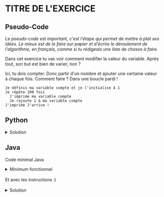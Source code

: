 # TITRE DE L'EXERCICE

## Pseudo-Code

_Le pseudo-code est important, c'est l'étape qui permet de mettre à plat ses idées. Le mieux est de le faire sur papier et d'écrire le déroulement de l'algorithme, en français, comme si tu rédigeais une liste de choses à faire._

Dans cet exercice tu vas voir comment modifier la valeur du variable. Après tout, son but est bien de varier, non ?

Ici, tu dois compter. Donc partir d'un nombre et ajouter une certaine valeur à chaque fois. Comment faire ? Dans une boucle pardi !

```
Je définis ma variable compte et je l'initialise à 1
Je répète 100 fois
  J'imprime ma variable compte
  Je rajoute 1 à ma variable compte
J'imprime J'arrive !
```

## Python

<details>
  <summary>Solution</summary>

```Python
compte = 1
for loop in range(100):
   print(compte)
   compte = compte + 1
print("J'arrive !")
```

</details>

## Java

Code minimal Java

<details>
  <summary>Minimum fonctionnel</summary>

```Java
  class Main {
    public static void main(String[] args) {
      // ton code ici
    }
  }
```

</details>

</br>
Et avec les instructions :)
</br>
</br>

<details>
  <summary>Solution</summary>


```Java
class Main {
   public static void main(String[] args) {
      int compte = 1;
      for (int loop = 1; loop <= 100; loop = loop + 1) {
         System.out.println(compte);
         compte = compte + 1;
      }
      System.out.println("J'arrive !");
   }
}
```

</details>
